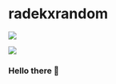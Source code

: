 

<h1>radekxrandom</h1>

<p><a href="https://github.com/radekxrandom/radekxrandom"><img src="https://github-readme-stats.vercel.app/api?username=radekxrandom&show_icons=true&line_height=24&count_private=true&theme=tokyonight"/></a></p>
<p><a href="https://github.com/IDEP-network/IDEP.js"> <img src="https://github-readme-stats.vercel.app/api/pin/?username=IDEP-network&repo=IDEP.js&show_owner=true&theme=tokyonight"/></a></p>

### Hello there 👋

